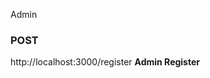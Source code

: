 <span>Admin</span>

<span><h3>POST</h3> http://localhost:3000/register  <strong>Admin Register</strong></span>



